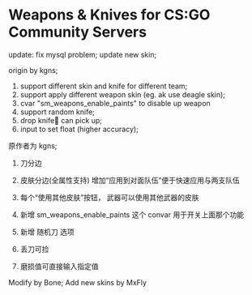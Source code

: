 # Weapons & Knives for CS:GO Community Servers

update:
fix mysql problem;
update new skin;

origin by kgns;

1. support different skin and knife for different team;
2. support apply different weapon skin (eg. ak use deagle skin);
3. cvar "sm_weapons_enable_paints" to disable up weapon
4. support random knife;
5. drop knife🔪 can pick up;
6. input to set float (higher accuracy);

原作者为 kgns;

1. 刀分边

2. 皮肤分边(全属性支持) 增加“应用到对面队伍”便于快速应用与两支队伍

3. 每个“使用其他皮肤”按钮， 武器可以使用其他武器的皮肤
4. 新增 sm_weapons_enable_paints 这个 convar 用于开关上面那个功能
5. 新增 随机刀 选项
6. 丢刀可捡
7. 磨损值可直接输入指定值

Modify by Bone;
Add new skins by MxFly
